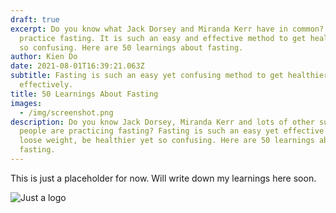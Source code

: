 ```yaml
---
draft: true
excerpt: Do you know what Jack Dorsey and Miranda Kerr have in common? They both
  practice fasting. It is such an easy and effective method to get healthier yet
  so confusing. Here are 50 learnings about fasting.
author: Kien Do
date: 2021-08-01T16:39:21.063Z
subtitle: Fasting is such an easy yet confusing method to get healthier really
  effectively.
title: 50 Learnings About Fasting
images:
  - /img/screenshot.png
description: Do you know Jack Dorsey, Miranda Kerr and lots of other successful
  people are practicing fasting? Fasting is such an easy yet effective method to
  loose weight, be healthier yet so confusing. Here are 50 learnings about
  fasting.
---
```

This is just a placeholder for now. Will write down my learnings here soon.

![](/img/logo.png "Just a logo")